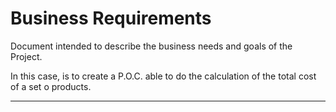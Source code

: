 # Business Requirements
Document intended to describe the business needs and goals of the Project.

In this case, is to create a P.O.C. able to do the calculation of the total cost of a set o products.

-----

